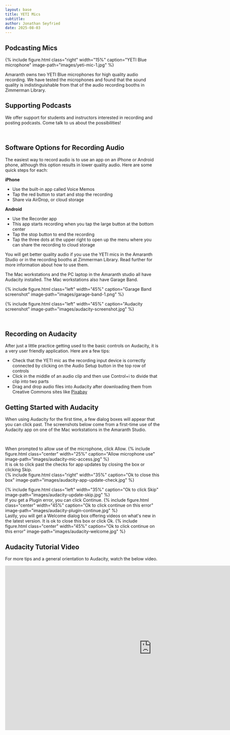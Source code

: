 ```yaml
---
layout: base
title: YETI Mics
subtitle:
author: Jonathan Seyfried
date: 2025-08-03
---
```


## Podcasting Mics
{% include figure.html
  class="right"
  width="15%"
  caption="YETI Blue microphone"
  image-path="images/yeti-mic-1.jpg"
%}

Amaranth owns two YETI Blue microphones for high quality audio recording. We have tested the microphones and found that the sound quality is indistinguishable from that of the audio recording booths in Zimmerman Library. 

## Supporting Podcasts
We offer support for students and instructors interested in recording and posting podcasts. Come talk to us about the possibilities!

<br style="clear: both">

## Software Options for Recording Audio
The easiest way to record audio is to use an app on an iPhone or Android phone, although this option results in lower quality audio. Here are some quick steps for each:

**iPhone** 
- Use the built-in app called Voice Memos
- Tap the red button to start and stop the recording
- Share via AirDrop, or cloud storage

**Android**
- Use the Recorder app
- This app starts recording when you tap the large button at the bottom center
- Tap the stop button to end the recording
- Tap the three dots at the upper right to open up the menu where you can share the recording to cloud storage

You will get better quality audio if you use the YETI mics in the Amaranth Studio or in the recording booths at Zimmerman Library. Read further for more information about how to use them.

The Mac workstations and the PC laptop in the Amaranth studio all have Audacity installed. The Mac workstations also have Garage Band. 

{% include figure.html
  class="left"
  width="45%"
  caption="Garage Band screenshot"
  image-path="images/garage-band-1.png"
%}

{% include figure.html
  class="left"
  width="45%"
  caption="Audacity screenshot"
  image-path="images/audacity-screenshot.jpg"
%}

<br style="clear: both">

## Recording on Audacity

After just a little practice getting used to the basic controls on Audacity, it is a very user friendly application. Here are a few tips:
- Check that the YETI mic as the recording input device is correctly connected by clicking on the Audio Setup button in the top row of controls
- Click in the middle of an audio clip and then use Control+i to divide that clip into two parts
- Drag and drop audio files into Audacity after downloading them from Creative Commons sites like [Pixabay](https://pixabay.com/)



## Getting Started with Audacity
When using Audacity for the first time, a few dialog boxes will appear that you can click past. The screenshots below come from a first-time use of the Audacity app on one of the Mac workstations in the Amaranth Studio.

<br style="clear: both">

When prompted to allow use of the microphone, click Allow.
{% include figure.html
  class="center"
  width="25%"
  caption="Allow microphone use"
  image-path="images/audacity-mic-access.jpg"
%}
<br style="clear: both">
It is ok to click past the checks for app updates by closing the box or clicking Skip.
<br style="clear: both">
{% include figure.html
  class="right"
  width="35%"
  caption="Ok to close this box"
  image-path="images/audacity-app-update-check.jpg"
%}

{% include figure.html
  class="left"
  width="35%"
  caption="Ok to click Skip"
  image-path="images/audacity-update-skip.jpg"
%}
<br style="clear: both">
If you get a Plugin error, you can click Continue.
{% include figure.html
  class="center"
  width="45%"
  caption="Ok to click continue on this error"
  image-path="images/audacity-plugin-continue.jpg"
%}
<br style="clear: both">
Lastly, you will get a Welcome dialog box offering videos on what's new in the latest version. It is ok to close this box or click Ok.
{% include figure.html
  class="center"
  width="45%"
  caption="Ok to click continue on this error"
  image-path="images/audacity-welcome.jpg"
%}
<br style="clear: both">

## Audacity Tutorial Video

For more tips and a general orientation to Audacity, watch the below video.

<iframe width="951" height="535" src="https://www.youtube.com/embed/vlzOb4OLj94" title="Audacity Tutorial For Beginners" frameborder="0" allow="accelerometer; autoplay; clipboard-write; encrypted-media; gyroscope; picture-in-picture; web-share" referrerpolicy="strict-origin-when-cross-origin" allowfullscreen></iframe>